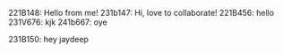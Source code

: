 221B148: Hello from me!
231b147: Hi, love to collaborate!
221B456: hello
231V676: kjk
241b667: oye

231B150: hey jaydeep
